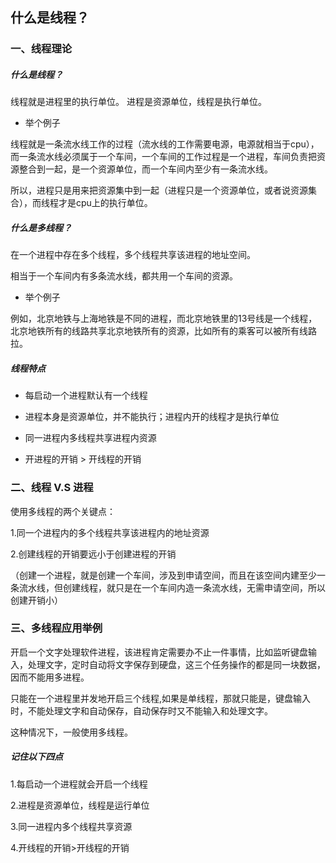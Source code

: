 ## 什么是线程？

### 一、线程理论

##### 什么是线程？

线程就是进程里的执行单位。
进程是资源单位，线程是执行单位。

* 举个例子

线程就是一条流水线工作的过程（流水线的工作需要电源，电源就相当于cpu），而一条流水线必须属于一个车间，一个车间的工作过程是一个进程，车间负责把资源整合到一起，是一个资源单位，而一个车间内至少有一条流水线。

所以，进程只是用来把资源集中到一起（进程只是一个资源单位，或者说资源集合），而线程才是cpu上的执行单位。

##### 什么是多线程？

在一个进程中存在多个线程，多个线程共享该进程的地址空间。

相当于一个车间内有多条流水线，都共用一个车间的资源。

* 举个例子

例如，北京地铁与上海地铁是不同的进程，而北京地铁里的13号线是一个线程，北京地铁所有的线路共享北京地铁所有的资源，比如所有的乘客可以被所有线路拉。

##### 线程特点

* 每启动一个进程默认有一个线程

* 进程本身是资源单位，并不能执行；进程内开的线程才是执行单位

* 同一进程内多线程共享进程内资源

* 开进程的开销 > 开线程的开销


### 二、线程 V.S 进程

使用多线程的两个关键点：

1.同一个进程内的多个线程共享该进程内的地址资源

2.创建线程的开销要远小于创建进程的开销

（创建一个进程，就是创建一个车间，涉及到申请空间，而且在该空间内建至少一条流水线，但创建线程，就只是在一个车间内造一条流水线，无需申请空间，所以创建开销小）


### 三、多线程应用举例

开启一个文字处理软件进程，该进程肯定需要办不止一件事情，比如监听键盘输入，处理文字，定时自动将文字保存到硬盘，这三个任务操作的都是同一块数据，因而不能用多进程。

只能在一个进程里并发地开启三个线程,如果是单线程，那就只能是，键盘输入时，不能处理文字和自动保存，自动保存时又不能输入和处理文字。

这种情况下，一般使用多线程。


##### 记住以下四点

1.每启动一个进程就会开启一个线程

2.进程是资源单位，线程是运行单位

3.同一进程内多个线程共享资源

4.开线程的开销>开线程的开销

